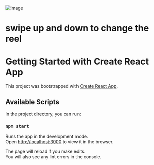 ![image](https://user-images.githubusercontent.com/36078734/117409835-4754de00-af2f-11eb-8a53-e0814c49cbac.png)



# swipe up and down to change the reel
# Getting Started with Create React App

This project was bootstrapped with [Create React App](https://github.com/facebook/create-react-app).

## Available Scripts

In the project directory, you can run:

### `npm start`

Runs the app in the development mode.\
Open [http://localhost:3000](http://localhost:3000) to view it in the browser.

The page will reload if you make edits.\
You will also see any lint errors in the console.
